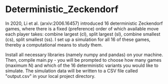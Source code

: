 # Deterministic_Zeckendorf
In 2020, Li et al. (arxiv:2006.16457) introduced 16 deterministic Zeckendorf games, where there is a fixed (preference) order of which available move each player takes: combine largest (cl), split largest (sl), combine smallest (cs), split smallest (ss). I set up a simulation for all 16 of these games, thereby a computational means to study them.

Install all necessary libraries (namely numpy and pandas) on your machine. Then, compile main.py - you will be prompted to choose how many games (maximum N) and which of the 16 deterministic variants you would like to simulate. The simulation data will be written to a CSV file called "output.csv" in your local project directory.
